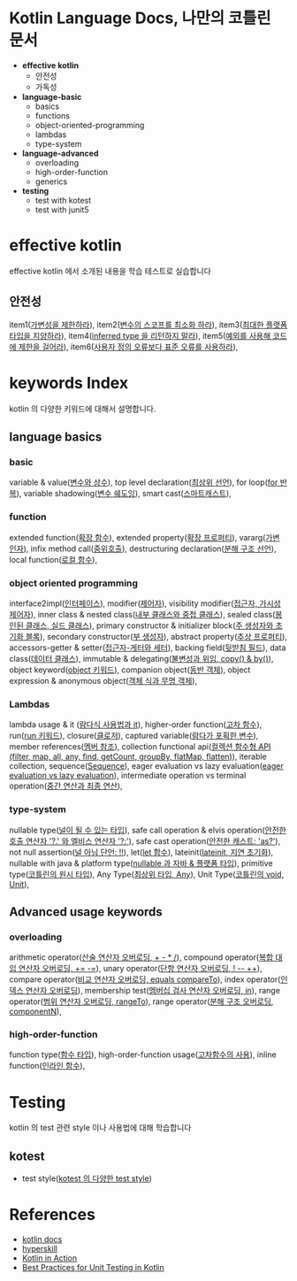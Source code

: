 # Kotlin Language Docs, 나만의 코틀린 문서

- **effective kotlin**
  - 안전성
  - 가독성
- **language-basic**
  - basics
  - functions
  - object-oriented-programming
  - lambdas
  - type-system
- **language-advanced**
  - overloading
  - high-order-function
  - generics
- **testing**
  - test with kotest
  - test with junit5

# effective kotlin

effective kotlin 에서 소개된 내용을 학습 테스트로 실습합니다

## 안전성

item1([가변성을 제한하라](https://github.com/my-research/kotlin/blob/master/effective-kotlin/stability/src/test/kotlin/com/github/dhslrl321/item01/Main.kt)),
item2([변수의 스코프를 최소화 하라](https://github.com/my-research/kotlin/blob/master/effective-kotlin/stability/src/test/kotlin/com/github/dhslrl321/item02/Main.kt)),
item3([최대한 플랫폼 타입을 지양하라](https://github.com/my-research/kotlin/blob/master/effective-kotlin/stability/src/test/kotlin/com/github/dhslrl321/item03/Main.kt)),
item4([inferred type 을 리턴하지 말라](https://github.com/my-research/kotlin/blob/master/effective-kotlin/stability/src/test/kotlin/com/github/dhslrl321/item04/Main.kt)),
item5([예외를 사용해 코드에 제한을 걸어라](https://github.com/my-research/kotlin/blob/master/effective-kotlin/stability/src/test/kotlin/com/github/dhslrl321/item05/Main.kt)),
item6([사용자 정의 오류보다 표준 오류를 사용하라](https://github.com/my-research/kotlin/blob/master/effective-kotlin/stability/src/test/kotlin/com/github/dhslrl321/item06/Main.kt)),

# keywords Index

kotlin 의 다양한 키워드에 대해서 설명합니다.

## language basics

### basic

variable & value([변수와 상수](https://github.com/my-research/kotlin/tree/master/language-basic/basic/src/main/kotlin)),
top level declaration([최상위 선언](https://github.com/my-research/kotlin/blob/master/language-basic/basic/src/main/kotlin/TopLevelDeclaration.kt)),
for loop([for 반복](https://github.com/my-research/kotlin/blob/master/language-basic/basic/src/main/kotlin/ForLoop.kt)),
variable shadowing([변수 쉐도잉](https://github.com/my-research/kotlin/blob/master/language-basic/basic/src/main/kotlin/VariableShdowing.kt)),
smart cast([스마트캐스트](https://github.com/my-research/kotlin/blob/master/language-basic/basic/src/main/kotlin/SmartCast.kt)),

### function

extended function([확장 함수](https://github.com/my-research/kotlin/blob/master/language-basic/functions/src/main/kotlin/Collection.kt)),
extended property([확장 프로퍼티](#)),
vararg([가변 인자](https://github.com/my-research/kotlin/blob/master/language-basic/functions/src/main/kotlin/VariableArgument.kt)),
infix method call([중위호출](https://github.com/my-research/kotlin/blob/master/language-basic/functions/src/main/kotlin/InfixCall.kt)),
destructuring declaration([분해 구조 선언](https://github.com/my-research/kotlin/blob/master/language-basic/functions/src/main/kotlin/Destructure.kt)),
local function([로컬 함수](https://github.com/my-research/kotlin/blob/master/language-basic/functions/src/main/kotlin/LocalFunction.kt)),

### object oriented programming

interface2impl([인터페이스](https://github.com/my-research/kotlin/tree/master/language-basic/object-oriented-programming/src/main/kotlin)),
modifier([제어자](https://github.com/my-research/kotlin/tree/master/language-basic/object-oriented-programming/src/main/kotlin)),
visibility modifier([접근자, 가시성 제어자](https://github.com/my-research/kotlin/tree/master/language-basic/object-oriented-programming/src/main/kotlin)),
inner class & nested class([내부 클래스와 중첩 클래스](https://github.com/my-research/kotlin/tree/master/language-basic/object-oriented-programming/src/main/kotlin)),
sealed class([봉인된 클래스, 실드 클래스](https://github.com/my-research/kotlin/tree/master/language-basic/object-oriented-programming/src/main/kotlin)),
primary constructor & initializer block([주 생성자와 초기화 블록](https://github.com/my-research/kotlin/tree/master/language-basic/object-oriented-programming/src/main/kotlin)),
secondary constructor([부 생성자](https://github.com/my-research/kotlin/tree/master/language-basic/object-oriented-programming/src/main/kotlin)),
abstract property([추상 프로퍼티](https://github.com/my-research/kotlin/tree/master/language-basic/object-oriented-programming/src/main/kotlin)),
accessors-getter & setter([접근자-게터와 세터](https://github.com/my-research/kotlin/tree/master/language-basic/object-oriented-programming/src/main/kotlin)),
backing field([뒷받침 필드](https://github.com/my-research/kotlin/tree/master/language-basic/object-oriented-programming/src/main/kotlin)),
data class([데이터 클래스](https://github.com/my-research/kotlin/tree/master/language-basic/object-oriented-programming/src/main/kotlin)),
immutable & delegating([불변성과 위임, copy() & by()](https://github.com/my-research/kotlin/tree/master/language-basic/object-oriented-programming/src/main/kotlin)),
object keyword([object 키워드](https://github.com/my-research/kotlin/tree/master/language-basic/object-oriented-programming/src/main/kotlin)),
companion object([동반 객체](https://github.com/my-research/kotlin/tree/master/language-basic/object-oriented-programming/src/main/kotlin)),
object expression & anonymous object([객체 식과 무명 객체](https://github.com/my-research/kotlin/tree/master/language-basic/object-oriented-programming/src/main/kotlin)),

### Lambdas

lambda usage & it ([람다식 사용법과 it](https://github.com/my-research/kotlin/tree/master/language-basic/lambdas/src/main/kotlin)),
higher-order function([고차 함수](https://github.com/my-research/kotlin/tree/master/language-basic/lambdas/src/main/kotlin)),
run([run 키워드](https://github.com/my-research/kotlin/tree/master/language-basic/lambdas/src/main/kotlin)),
closure([클로저](https://github.com/my-research/kotlin/tree/master/language-basic/lambdas/src/main/kotlin)),
captured variable([람다가 포획한 변수](https://github.com/my-research/kotlin/tree/master/language-basic/lambdas/src/main/kotlin)),
member references([멤버 참조](https://github.com/my-research/kotlin/tree/master/language-basic/lambdas/src/main/kotlin)),
collection functional api([컬렉션 함수형 API (filter, map, all, any, find, getCount, groupBy, flatMap, flatten)](https://github.com/my-research/kotlin/tree/master/language-basic/lambdas/src/main/kotlin)),
iterable collection, sequence([Sequence](https://github.com/my-research/kotlin/tree/master/language-basic/lambdas/src/main/kotlin)),
eager evaluation vs lazy evaluation([eager evaluation vs lazy evaluation](https://github.com/my-research/kotlin/tree/master/language-basic/lambdas/src/main/kotlin)),
intermediate operation vs terminal operation([중간 연산과 최종 연산](https://github.com/my-research/kotlin/tree/master/language-basic/lambdas/src/main/kotlin)),

### type-system

nullable type([널이 될 수 있는 타입](https://github.com/my-research/kotlin/tree/master/language-basic/type-system/src/main/kotlin)),
safe call operation & elvis operation([안전한 호출 연산자 '?.' 와 엘비스 연산자 '?:'](https://github.com/my-research/kotlin/tree/master/language-basic/type-system/src/main/kotlin)),
safe cast operation([안전한 캐스트: 'as?'](https://github.com/my-research/kotlin/tree/master/language-basic/type-system/src/main/kotlin)),
not null assertion([널 아님 단언: !!](https://github.com/my-research/kotlin/tree/master/language-basic/type-system/src/main/kotlin)),
let([let 함수](https://github.com/my-research/kotlin/tree/master/language-basic/type-system/src/main/kotlin)),
lateinit([lateinit, 지연 초기화](https://github.com/my-research/kotlin/tree/master/language-basic/type-system/src/main/kotlin)),
nullable with java & platform type([nullable 과 자바 & 플랫폼 타입](https://github.com/my-research/kotlin/tree/master/language-basic/type-system/src/main/kotlin)),
primitive type([코틀린의 원시 타입](https://github.com/my-research/kotlin/tree/master/language-basic/type-system/src/main/kotlin)),
Any Type([최상위 타입, Any](https://github.com/my-research/kotlin/tree/master/language-basic/type-system/src/main/kotlin)),
Unit Type([코틀린의 void, Unit](https://github.com/my-research/kotlin/tree/master/language-basic/type-system/src/main/kotlin)),

## Advanced usage keywords

### overloading

arithmetic operator([산술 연산자 오버로딩, + - * /](https://github.com/my-research/kotlin/tree/master/language-advanced/overloading/src/test/kotlin)),
compound operator([복합 대입 연산자 오버로딩, += -=](https://github.com/my-research/kotlin/tree/master/language-advanced/overloading/src/test/kotlin)),
unary operator([단항 연산자 오버로딩, ! -- ++](https://github.com/my-research/kotlin/tree/master/language-advanced/overloading/src/test/kotlin)),
compare operator([비교 연산자 오버로딩, equals compareTo](https://github.com/my-research/kotlin/tree/master/language-advanced/overloading/src/test/kotlin)),
index operator([인덱스 연산자 오버로딩](https://github.com/my-research/kotlin/tree/master/language-advanced/overloading/src/test/kotlin)),
membership test([멤버십 검사 연산자 오버로딩, in](https://github.com/my-research/kotlin/tree/master/language-advanced/overloading/src/test/kotlin)),
range operator([범위 연산자 오버로딩, rangeTo](https://github.com/my-research/kotlin/tree/master/language-advanced/overloading/src/test/kotlin)),
range operator([분해 구조 오버로딩, componentN](https://github.com/my-research/kotlin/tree/master/language-advanced/overloading/src/test/kotlin)),

### high-order-function

function type([함수 타입](#)),
high-order-function usage([고차함수의 사용](#)),
inline function([인라인 함수](#)),

# Testing

kotlin 의 test 관련 style 이나 사용법에 대해 학습합니다

## kotest

- test style([kotest 의 다양한 test style](#))

# References

- [kotlin docs](https://kotlinlang.org/docs/basic-syntax.html)
- [hyperskill](https://hyperskill.org/tracks/18)
- [Kotlin in Action](http://www.yes24.com/Product/Goods/55148593)
- [Best Practices for Unit Testing in Kotlin](https://resources.jetbrains.com/storage/products/kotlinconf2018/slides/4_Best%20Practices%20for%20Unit%20Testing%20in%20Kotlin.pdf)
